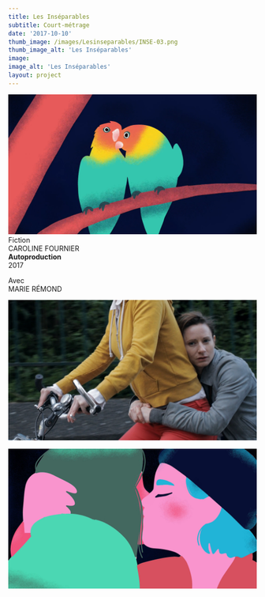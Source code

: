 ```yaml
---
title: Les Inséparables
subtitle: Court-métrage
date: '2017-10-10'
thumb_image: /images/Lesinseparables/INSE-03.png
thumb_image_alt: 'Les Inséparables'
image:
image_alt: 'Les Inséparables'
layout: project
---
```


![](/images\Lesinseparables\INSE-03.png)
<br>
Fiction <br>
CAROLINE FOURNIER <br>
**Autoproduction** <br>
2017 <br> 

Avec <br>
MARIE RÉMOND

![](/images\Lesinseparables\INSE-04.png)

![](/images\Lesinseparables\INSE-05.png)